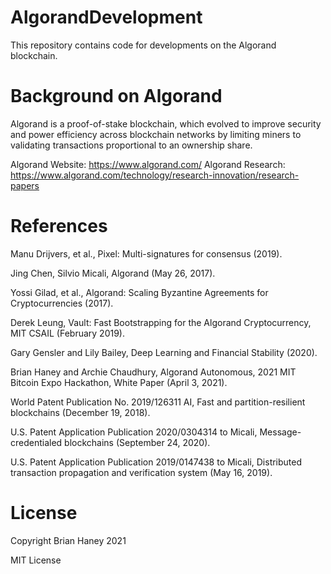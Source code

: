 # AlgorandDevelopment
This repository contains code for developments on the Algorand blockchain.

# Background on Algorand

Algorand is a proof-of-stake blockchain, which evolved to improve security and power
efficiency across blockchain networks by limiting miners to validating transactions proportional to an
ownership share. 

Algorand Website: https://www.algorand.com/
Algorand Research: https://www.algorand.com/technology/research-innovation/research-papers

# References
Manu Drijvers, et al., Pixel: Multi-signatures for consensus (2019).

Jing Chen, Silvio Micali, Algorand (May 26, 2017).

Yossi Gilad, et al., Algorand: Scaling Byzantine Agreements for Cryptocurrencies (2017).

Derek Leung, Vault: Fast Bootstrapping for the Algorand Cryptocurrency, MIT CSAIL (February 2019).

Gary Gensler and Lily Bailey, Deep Learning and Financial Stability (2020).

Brian Haney and Archie Chaudhury, Algorand Autonomous, 2021 MIT Bitcoin Expo Hackathon, White Paper (April 3, 2021).

World Patent Publication No. 2019/126311 AI, Fast and partition-resilient blockchains (December 19, 2018).

U.S. Patent Application Publication 2020/0304314 to Micali, Message-credentialed blockchains (September 24, 2020).

U.S. Patent Application Publication 2019/0147438 to Micali, Distributed transaction propagation and verification system (May 16, 2019).

# License
Copyright Brian Haney 2021

MIT License
